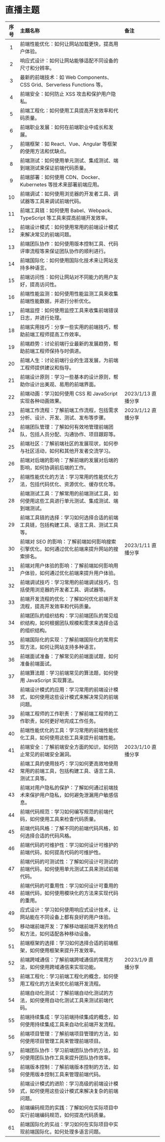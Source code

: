 # 直播主题

| 序号 | 主题名称                                                                                     | 备注               |
| :--: | :------------------------------------------------------------------------------------------- | :----------------- |
|  1   | 前端性能优化：如何让网站加载更快，提高用户体验。                                             |                    |
|  2   | 响应式设计：如何让网站能够适配不同设备的尺寸和分辨率。                                       |                    |
|  3   | 最新的前端技术：如 Web Components、CSS Grid、Serverless Functions 等。                       |                    |
|  4   | 前端安全：如何防止 XSS 攻击和保护用户隐私。                                                  |                    |
|  5   | 前端工程化：如何使用工具提高开发效率和代码质量。                                             |                    |
|  6   | 前端职业发展：如何在前端职业中成长和发展。                                                   |                    |
|  7   | 前端框架：如 React、Vue、Angular 等框架的使用方法和优缺点。                                  |                    |
|  8   | 前端测试：如何使用单元测试、集成测试、端到端测试来保证前端代码质量。                         |                    |
|  9   | 前端部署：如何使用 CDN、Docker、Kubernetes 等技术来部署前端应用。                            |                    |
|  10  | 前端调试：如何使用浏览器的开发者工具、调试器等工具来调试前端代码。                           |                    |
|  11  | 前端工具链：如何使用 Babel、Webpack、TypeScript 等工具来提高前端开发效率。                   |                    |
|  12  | 前端设计模式：如何使用常用的前端设计模式来解决常见的前端问题。                               |                    |
|  13  | 前端团队协作：如何使用版本控制工具、代码评审流程等来保证团队协作的顺利进行。                 |                    |
|  14  | 前端国际化：如何使用国际化技术来让网站支持多种语言。                                         |                    |
|  15  | 前端访问性：如何让网站对不同能力的用户友好，提高访问性。                                     |                    |
|  16  | 前端性能监测：如何使用性能监测工具来收集前端性能数据，并进行分析优化。                       |                    |
|  17  | 前端监控：如何使用监控工具来收集前端错误日志，并进行处理。                                   |                    |
|  18  | 前端实用技巧：分享一些实用的前端技巧，帮助前端工程师提高工作效率。                           |                    |
|  19  | 前端趋势：讨论前端行业最新的发展趋势，帮助前端工程师保持与时俱进。                           |                    |
|  20  | 前端人生：讨论前端行业的生涯发展，为前端工程师提供建议和指导。                               |                    |
|  21  | 前端设计原则：学习一些基本的设计原则，帮助你设计出美观、易用的前端界面。                     |                    |
|  22  | 前端动画：学习如何使用 CSS 和 JavaScript 实现各种动画效果。                                  | 2023/1/13 直播分享 |
|  23  | 前端工作流程：了解前端工作流程，包括需求分析、设计、开发、测试、发布等步骤。                 | 2023/1/12 直播分享 |
|  24  | 前端团队管理：了解如何有效地管理前端团队，包括人员分配、沟通协作、项目跟踪等。               |                    |
|  25  | 前端社区：了解前端社区的发展现状，如何参与社区活动，如何和其他开发者交流学习。               |                    |
|  26  | 前端对后端的影响：了解前端的发展对后端的影响，如何协调前后端的工作。                         |                    |
|  27  | 前端性能优化的方法：学习常用的性能优化方法，包括代码优化、资源优化、缓存优化等。             |                    |
|  28  | 前端测试工具：了解常用的前端测试工具，如何使用这些工具进行单元测试、集成测试、端到端测试。   |                    |
|  29  | 前端工具链的选择：学习如何选择合适的前端工具链，包括构建工具、语言工具、测试工具等。         |                    |
|  30  | 前端对 SEO 的影响：了解前端如何影响搜索引擎优化，如何通过优化前端来提升网站的搜索排名。      | 2023/1/11 直播分享 |
|  31  | 前端对用户体验的影响：了解前端如何影响用户体验，如何通过优化前端来提升用户体验。             |                    |
|  32  | 前端调试技巧：学习常用的前端调试技巧，包括使用浏览器的开发者工具、调试器等。                 |                    |
|  33  | 前端开发流程的优化：了解如何优化前端开发流程，提高开发效率和代码质量。                       |                    |
|  34  | 前端团队的组织结构：学习前端团队的常见组织结构，如何根据团队规模和需求来选择合适的组织结构。 |                    |
|  35  | 前端国际化的实现：了解前端国际化的常用实现方法，如何让网站支持多种语言。                     |                    |
|  36  | 前端面试准备：了解常见的前端面试题，如何准备前端面试。                                       |                    |
|  37  | 前端算法题：学习前端常见的算法题，如何使用 JavaScript 实现算法。                             |                    |
|  38  | 前端设计模式的应用：学习常用的前端设计模式，如何使用这些设计模式来解决常见的前端问题。       |                    |
|  39  | 前端工程师的工作职责：了解前端工程师的工作职责，如何更好地完成工作任务。                     |                    |
|  40  | 前端性能优化的工具：学习常用的前端性能优化工具，如何使用这些工具来提升前端性能。             |                    |
|  41  | 前端安全：了解前端安全方面的知识，如何防止常见的前端安全漏洞。                               | 2023/1/10 直播分享 |
|  42  | 前端工具的使用技巧：学习如何更高效地使用常用的前端工具，包括构建工具、语言工具、测试工具等。 |                    |
|  43  | 前端对用户隐私的保护：了解如何通过前端技术来保护用户隐私，如何避免泄漏用户敏感信息。         |                    |
|  44  | 前端代码规范：学习如何编写规范的前端代码，如何使用工具来检查代码质量。                       |                    |
|  45  | 前端代码风格：了解不同的前端代码风格，如何选择合适的代码风格。                               |                    |
|  46  | 前端代码的可维护性：学习如何设计可维护的前端代码，如何提高代码的可维护性。                   |                    |
|  47  | 前端代码的可测试性：了解如何设计可测试的前端代码，如何使用单元测试工具来测试前端代码。       |                    |
|  48  | 前端代码的可重用性：学习如何设计可重用的前端代码，如何使用模块化的方法来实现代码的重用。     |                    |
|  49  | 应式设计：学习如何使用响应式设计技术，让网站能在不同设备上都有良好的用户体验。               |                    |
|  50  | 移动端前端开发：了解移动端前端开发的特点和方法，如何适配各种移动设备。                       |                    |
|  51  | 前端框架的选择：学习如何选择合适的前端框架，如何使用框架来提升开发效率。                     |                    |
|  52  | 前端跨域通信：了解前端跨域通信的常用方法，如何使用跨域通信来实现功能。                       | 2023/1/9 直播分享  |
|  53  | 前端工程化：学习前端工程化的概念，如何使用工程化的方法来优化前端开发流程。                   |                    |
|  54  | 前端自动化测试：了解前端自动化测试的方法，如何使用自动化测试工具来测试前端代码。             |                    |
|  55  | 前端持续集成：学习前端持续集成的概念，如何使用持续集成工具来自动化前端开发流程。             |                    |
|  56  | 前端项目管理：了解前端项目管理的方法，如何使用项目管理工具来管理前端项目。                   |                    |
|  57  | 前端团队协作：学习前端团队协作的方法，如何使用团队协作工具来提升团队协作效率。               |                    |
|  58  | 前端版本控制：了解前端版本控制的方法，如何使用版本控制工具来管理前端代码。                   |                    |
|  59  | 前端设计模式的进阶：学习高级的前端设计模式，如何使用这些设计模式来解决复杂的前端问题。       |                    |
|  60  | 前端编码规范的实践：了解如何在实际项目中实行前端编码规范，如何提高代码质量。                 |                    |
|  61  | 前端国际化的实战：学习如何在实际项目中实现前端国际化，如何处理多语言问题。                   |                    |
